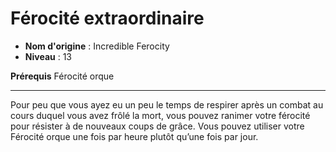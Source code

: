 # Férocité extraordinaire

 * **Nom d'origine** : Incredible Ferocity
 * **Niveau** : 13


<p><strong>Prérequis</strong> Férocité orque</p>
<hr>
<p>Pour peu que vous ayez eu un peu le temps de respirer après un combat au cours duquel vous avez frôlé la mort, vous pouvez ranimer votre férocité pour résister à de nouveaux coups de grâce. Vous pouvez utiliser votre Férocité orque une fois par heure plutôt qu’une fois par jour.</p>